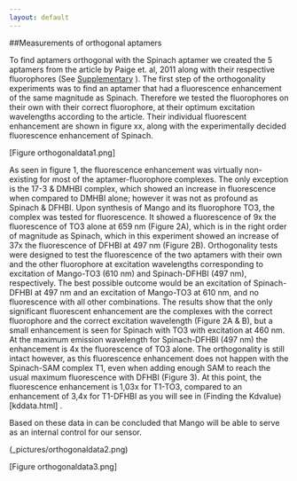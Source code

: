 ```yaml
---
layout: default
---
```


##Measurements of orthogonal aptamers

To find aptamers orthogonal with the Spinach aptamer we created the 5 aptamers from the article by Paige et. al, 2011 along with their respective fluorophores (See [Supplementary](supplementary.html) ). The first step of the orthogonality experiments was to find an aptamer that had a fluorescence enhancement of the same magnitude as Spinach. Therefore we tested the fluorophores on their own with their correct fluorophore, at their optimum excitation wavelengths according to the article. Their individual fluorescent enhancement are shown in figure xx, along with the experimentally decided fluorescence enhancement of Spinach. 

[Figure orthogonaldata1.png]

As seen in figure 1, the fluorescence enhancement was virtually non-existing for most of the aptamer-fluorophore complexes. The only exception is the 17-3 & DMHBI complex, which showed an increase in fluorescence when compared to DMHBI alone; however it was not as profound as Spinach & DFHBI. 
Upon synthesis of Mango and its fluorophore TO3, the complex was tested for fluorescence. It showed a fluorescence of 9x the fluorescence of TO3 alone at 659 nm (Figure 2A), which is in the right order of magnitude as Spinach, which in this experiment showed an increase of 37x the fluorescence of DFHBI at 497 nm (Figure 2B). 
Orthogonality tests were designed to test the fluorescence of the two aptamers with their own and the other fluorophore at excitation wavelengths corresponding to excitation of Mango-TO3 (610 nm) and Spinach-DFHBI (497 nm), respectively. The best possible outcome would be an excitation of Spinach-DFHBI at 497 nm and an excitation of Mango-TO3 at 610 nm, and no fluorescence with all other combinations. The results show that the only significant fluorescent enhancement are the complexes with the correct fluorophore and the correct excitation wavelength (Figure 2A & B), but a small enhancement is seen for Spinach with TO3 with excitation at 460 nm. At the maximum emission wavelength for Spinach-DFHBI (497 nm) the enhancement is 4x the fluorescence of TO3 alone. The orthogonality is still intact however, as this fluorescence enhancement does not happen with the Spinach-SAM complex T1, even when adding enough SAM to reach the usual maximum fluorescence with DFHBI (Figure 3). At this point, the fluorescence enhancement is 1,03x for T1-TO3, compared to an enhancement of 3,4x for T1-DFHBI as you will see in (Finding the Kdvalue)[kddata.html] . 

Based on these data in can be concluded that Mango will be able to serve as an internal control for our sensor. 

(_pictures/orthogonaldata2.png)

[Figure orthogonaldata3.png]

